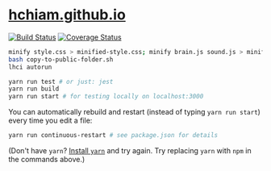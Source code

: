 # [hchiam.github.io](https://hchiam.github.io)

[![Build Status](https://travis-ci.org/hchiam/hchiam.github.io.svg?branch=master)](https://travis-ci.org/hchiam/hchiam.github.io) [![Coverage Status](https://coveralls.io/repos/github/hchiam/hchiam.github.io/badge.svg?branch=master)](https://coveralls.io/github/hchiam/hchiam.github.io?branch=master)

```bash
minify style.css > minified-style.css; minify brain.js sound.js > minified-code.js;
bash copy-to-public-folder.sh
lhci autorun
```

```bash
yarn run test # or just: jest
yarn run build
yarn run start # for testing locally on localhost:3000
```

You can automatically rebuild and restart (instead of typing `yarn run start`) every time you edit a file:

```bash
yarn run continuous-restart # see package.json for details
```

(Don't have `yarn`? [Install `yarn`](https://yarnpkg.com/en/docs/install) and try again. Try replacing `yarn` with `npm` in the commands above.)
